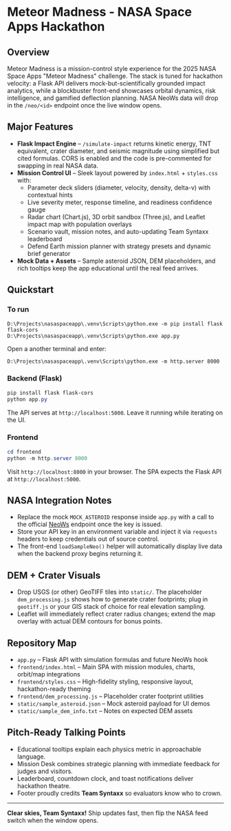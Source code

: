 # Meteor Madness - NASA Space Apps Hackathon

## Overview
Meteor Madness is a mission-control style experience for the 2025 NASA Space Apps "Meteor Madness" challenge. The stack is tuned for hackathon velocity: a Flask API delivers mock-but-scientifically grounded impact analytics, while a blockbuster front-end showcases orbital dynamics, risk intelligence, and gamified deflection planning. NASA NeoWs data will drop in the `/neo/<id>` endpoint once the live window opens.

## Major Features
- **Flask Impact Engine** – `/simulate-impact` returns kinetic energy, TNT equivalent, crater diameter, and seismic magnitude using simplified but cited formulas. CORS is enabled and the code is pre-commented for swapping in real NASA data.
- **Mission Control UI** – Sleek layout powered by `index.html` + `styles.css` with:
  - Parameter deck sliders (diameter, velocity, density, delta-v) with contextual hints
  - Live severity meter, response timeline, and readiness confidence gauge
  - Radar chart (Chart.js), 3D orbit sandbox (Three.js), and Leaflet impact map with population overlays
  - Scenario vault, mission notes, and auto-updating Team Syntaxx leaderboard
  - Defend Earth mission planner with strategy presets and dynamic brief generator
- **Mock Data + Assets** – Sample asteroid JSON, DEM placeholders, and rich tooltips keep the app educational until the real feed arrives.

## Quickstart

### To run
```
D:\Projects\nasaspaceapp\.venv\Scripts\python.exe -m pip install flask flask-cors
D:\Projects\nasaspaceapp\.venv\Scripts\python.exe app.py
```
Open a another terminal and enter:
```
D:\Projects\nasaspaceapp\.venv\Scripts\python.exe -m http.server 8000
```

### Backend (Flask)
```powershell
pip install flask flask-cors
python app.py
```
The API serves at `http://localhost:5000`. Leave it running while iterating on the UI.

### Frontend
```powershell
cd frontend
python -m http.server 8000
```
Visit `http://localhost:8000` in your browser. The SPA expects the Flask API at `http://localhost:5000`.

## NASA Integration Notes
- Replace the mock `MOCK_ASTEROID` response inside `app.py` with a call to the official [NeoWs](https://api.nasa.gov/) endpoint once the key is issued.
- Store your API key in an environment variable and inject it via `requests` headers to keep credentials out of source control.
- The front-end `loadSampleNeo()` helper will automatically display live data when the backend proxy begins returning it.

## DEM + Crater Visuals
- Drop USGS (or other) GeoTIFF tiles into `static/`. The placeholder `dem_processing.js` shows how to generate crater footprints; plug in `geotiff.js` or your GIS stack of choice for real elevation sampling.
- Leaflet will immediately reflect crater radius changes; extend the map overlay with actual DEM contours for bonus points.

## Repository Map
- `app.py` – Flask API with simulation formulas and future NeoWs hook
- `frontend/index.html` – Main SPA with mission modules, charts, orbit/map integrations
- `frontend/styles.css` – High-fidelity styling, responsive layout, hackathon-ready theming
- `frontend/dem_processing.js` – Placeholder crater footprint utilities
- `static/sample_asteroid.json` – Mock asteroid payload for UI demos
- `static/sample_dem_info.txt` – Notes on expected DEM assets

## Pitch-Ready Talking Points
- Educational tooltips explain each physics metric in approachable language.
- Mission Desk combines strategic planning with immediate feedback for judges and visitors.
- Leaderboard, countdown clock, and toast notifications deliver hackathon theatre.
- Footer proudly credits **Team Syntaxx** so evaluators know who to crown.

---

**Clear skies, Team Syntaxx!** Ship updates fast, then flip the NASA feed switch when the window opens.
